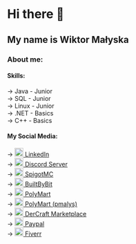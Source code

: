# Hi there 👋
## My name is Wiktor Małyska
### About me:
#### Skills:
→ Java - Junior\
→ SQL - Junior\
→ Linux - Junior\
→ .NET - Basics\
→ C++ - Basics

#### My Social Media:
→ [<img src="https://emojipedia-us.s3.dualstack.us-west-1.amazonaws.com/thumbs/120/apple/285/linkedin_1f468-200d-1f4bb.png" alt="LinkedIn" width="20"> LinkedIn](https://www.linkedin.com/in/wiktor-ma%C5%82yska-a88b31244/?locale=en_US)\
→ [<img src="https://emojipedia-us.s3.dualstack.us-west-1.amazonaws.com/thumbs/120/apple/285/discord_1f4e3.png" alt="Discord Server" width="20"> Discord Server](https://discord.gg/Y9BbesGwXa)\
→ [<img src="https://emojipedia-us.s3.dualstack.us-west-1.amazonaws.com/thumbs/120/apple/285/potable-water_1f6b0.png" alt="SpigotMC" width="20"> SpigotMC](https://www.spigotmc.org/members/pmalysyt.621204/)\
→ [<img src="https://emojipedia-us.s3.dualstack.us-west-1.amazonaws.com/thumbs/120/apple/285/hammer-and-wrench_1f6e0.png" alt="BuiltByBit" width="20"> BuiltByBit](https://builtbybit.com/members/pmalys.358246/)\
→ [<img src="https://emojipedia-us.s3.dualstack.us-west-1.amazonaws.com/thumbs/120/apple/285/shopping-bags_1f6cd.png" alt="PolyMart" width="20"> PolyMart](https://polymart.org/team/bettermobs.96)\
→ [<img src="https://emojipedia-us.s3.dualstack.us-west-1.amazonaws.com/thumbs/120/apple/285/shopping-bags_1f6cd.png" alt="PolyMart (pmalys)" width="20"> PolyMart (pmalys)](https://polymart.org/user/pmalys.11416)\
→ [<img src="https://emojipedia-us.s3.dualstack.us-west-1.amazonaws.com/thumbs/120/apple/285/market_1f3d8.png" alt="DerCraft Marketplace" width="20"> DerCraft Marketplace](https://hosting.dercraft.net/marketplace/vendor/pmalys)\
→ [<img src="https://emojipedia-us.s3.dualstack.us-west-1.amazonaws.com/thumbs/120/apple/285/money-with-wings_1f4b8.png" alt="Paypal" width="20"> Paypal](https://www.paypal.com/donate/?hosted_button_id=CG3K6T7R5TZL4)\
→ [<img src="https://emojipedia-us.s3.dualstack.us-west-1.amazonaws.com/thumbs/120/apple/285/five_1f948.png" alt="Fiverr" width="20"> Fiverr](https://www.fiverr.com/pmalys?source=gig_page)

